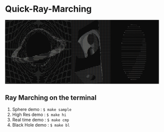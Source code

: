# Quick-Ray-Marching
![screenshot](screenshots/cover.png)

## Ray Marching on the terminal

1. Sphere demo : `$ make sample`
2. High Res demo : `$ make hi`
3. Real time demo : `$ make cmp`
4. Black Hole demo : `$ make bl`